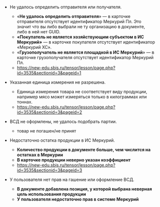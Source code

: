 - Не удалось определить отправителя или получателя.
	- «**Не удалось определить отправителя**» — в карточке отправителя отсутствует идентификатор Меркурий Пл. Это значит что вы либо выбрали не ту организацию в документе, либо в ней нет GUID.
	- **«Покупатель не является хозяйствующим субъектом в ИС Меркурий»** — в карточке покупателя отсутствует идентификатор «Меркурий ХС».
	- «****Грузополучатель не является площадкой в ИС Меркурий****» — в карточке грузополучателя отсутствует идентификатор Меркурий Пл.
	- https://new-edu.sbis.ru/tensor/lesson/page.php?id=3535&sectionid=3&pageid=1
- Указанная единица измерения не разрешена.
	- Единица измерения товара не соответствует виду продукции, например мясо может измеряться только в килограммах или тоннах.
	- https://new-edu.sbis.ru/tensor/lesson/page.php?id=3535&sectionid=3&pageid=2
	
- ВСД не оформлены, не удалось подобрать партии.
	- товар не погашен/не принят
- Недостаточно остатка продукции в ИС Меркурий.
	- **Количество продукции в документе больше, чем числится на остатках в Меркурии**
	- **В карточке продукции неверно указан коэффициент**
	- https://new-edu.sbis.ru/tensor/lesson/page.php?id=3535&sectionid=3&pageid=3
- У пользователя нет прав на гашение или оформление ВСД.
	- **В документе добавлена позиция, у которой выбрана неверная цель использования продукции**
	- **У пользователя недостаточно прав в системе Меркурий**